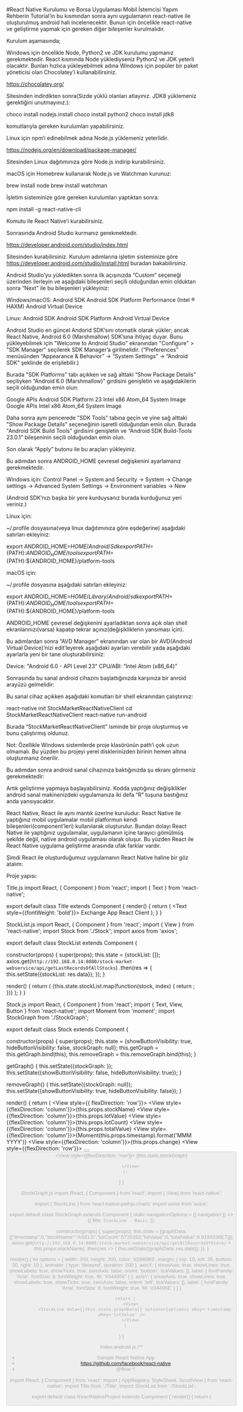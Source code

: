 #React Native Kurulumu ve Borsa Uygulaması Mobil İstemcisi Yapım Rehberin
Tutorial’in bu kısmından sonra aynı uygulamanın react-native ile oluşturulmuş android hali incelenecektir. Bunun için öncelikle react-native ve geliştirme yapmak için gereken diğer bileşenler kurulmalıdır.
 
Kurulum aşamasında;
 
Windows için öncelikle Node, Python2 ve JDK kurulumu yapmanız gerekmektedir. React kısmında Node yüklediyseniz Python2 ve JDK yeterli olacaktır. Bunları hızlıca yükleyebilmek adına Windows için popüler bir paket yöneticisi olan Chocolatey’i kullanabilirsiniz.
 
https://chocolatey.org/
 
Sitesinden indirdikten sonra(Sizde yüklü olanları atlayınız. JDK8 yüklemeniz gerektiğini unutmayınız.):
 
choco install nodejs.install 
choco install python2 
choco install jdk8
 
komutlarıyla gereken kurulumları yapabilirsiniz.
 
Linux için npm’i edinebilmek adına Node.js yüklemeniz yeterlidir.
 
https://nodejs.org/en/download/package-manager/ 
 
Sitesinden Linux dağıtımınıza göre Node.js indirip kurabilirsiniz.
 
 
macOS için Homebrew kullanarak Node.js ve Watchman kurunuz:
 
brew install node
brew install watchman
 
İşletim sisteminize göre gereken kurulumları yaptıktan sonra:
 
npm install -g react-native-cli
 
Komutu ile React Native’i kurabilirsiniz.
 
Sonrasında Android Studio kurmanız gerekmektedir.
 
https://developer.android.com/studio/index.html 
 
Sitesinden kurabilirsiniz. Kurulum adımlarına işletim sisteminize göre https://developer.android.com/studio/install.html buradan bakabilirsiniz.
 
Android Studio’yu yükledikten sonra ilk açışınızda “Custom” seçeneği üzerinden ilerleyin ve aşağıdaki bileşenleri seçili olduğundan emin olduktan sonra “Next” ile bu bileşenleri yükleyiniz:
 
Windows/macOS:
Android SDK
Android SDK Platform
Performance (Intel ® HAXM)
Android Virtual Device
 
Linux:
Android SDK
Android SDK Platform
Android Virtual Device
 
Android Studio en güncel Andorid SDK’sını otomatik olarak yükler; ancak React Native, Android 6.0 (Marshmallow) SDK’sına ihtiyaç duyar. Bunu yükleyebilmek için "Welcome to Android Studio" ekranından "Configure" > "SDK Manager" seçilerek SDK Manager’a girilmelidir. (“Preferences” menüsünden “Appearance & Behavior” → “System Settings” → “Android SDK” şeklinde de erişilebilir.)
 
Burada "SDK Platforms" tabı açıkken ve sağ alttaki “Show Package Details” seçiliyken “Android 6.0 (Marshmallow)” girdisini genişletin ve aşağıdakilerin seçili olduğundan emin olun:
 
Google APIs
Android SDK Platform 23
Intel x86 Atom_64 System Image
Google APIs Intel x86 Atom_64 System Image
 
Daha sonra aynı pencerede "SDK Tools" tabına geçin ve yine sağ alttaki "Show Package Details" seçeneğinin işaretli olduğundan emin olun. Burada "Android SDK Build Tools" girdisini genişletin ve “Android SDK Build-Tools 23.0.1” bileşeninin seçili olduğundan emin olun.
 
Son olarak “Apply” butonu ile bu araçları yükleyiniz.
 
Bu adımdan sonra ANDROID_HOME çevresel değişkenini ayarlamanız gerekmektedir.
 
Windows için:
Control Panel → System and Security → System → Change settings → Advanced System Settings → Environment variables → New
 

(Android SDK’nızı başka bir yere kurduysanız burada kurduğunuz yeri veriniz.)
 
Linux için:
 
~/.profile dosyasına(veya linux dağıtımınıza göre eşdeğerine) aşağıdaki satırları ekleyiniz:
 
export ANDROID_HOME=${HOME}/Android/Sdk
export PATH=${PATH}:${ANDROID_HOME}/tools
export PATH=${PATH}:${ANDROID_HOME}/platform-tools
 
macOS için:
 
~/.profile dosyasına aşağıdaki satırları ekleyiniz:
 
export ANDROID_HOME=${HOME}/Library/Android/sdk
export PATH=${PATH}:${ANDROID_HOME}/tools
export PATH=${PATH}:${ANDROID_HOME}/platform-tools
 
ANDROID_HOME çevresel değişkenini ayarladıktan sonra açık olan shell ekranlarınızı(varsa) kapatıp tekrar açınız(değişikliklerin yansıması için).
 
Bu adımlardan sonra “AVD Manager” ekranından  var olan bir AVD(Android Virtual Device)’nizi edit’leyerek aşağıdaki ayarları verebilir yada aşağıdaki ayarlarla yeni bir tane oluşturabilirsiniz:
 
Device: "Android 6.0 - API Level 23"
CPU/ABI: “Intel Atom (x86_64)”
 
Sonrasında bu sanal android cihazını başlattığınızda karşınıza bir anroid arayüzü gelmelidir:
 

 
Bu sanal cihaz açıkken aşağıdaki komutları bir shell ekranından çalıştırınız:
 
react-native init StockMarketReactNativeClient
cd StockMarketReactNativeClient
react-native run-android 
 
Burada “StockMarketReactNativeClient” isminde bir proje oluşturmuş ve bunu çalıştırmış oldunuz. 
 
Not: Özellikle Windows sistemlerde proje klasörünün path’i çok uzun olmamalı. Bu yüzden bu projeyi yerel disklerinizden birinin hemen altına oluşturmanız önerilir.
 
Bu adımdan sonra android sanal cihazınıza baktığınızda şu ekranı görmeniz gerekmektedir:
 

 
Artık geliştirme yapmaya başlayabilirsiniz. Kodda yaptığınız değişiklikler android sanal makinenizdeki uygulamanıza iki defa “R” tuşuna bastığınız anda yansıyacaktır.
 
React Native, React ile aynı mantık üzerine kuruludur. React Native ile yaptığınız mobil uygulamalar mobil platformun kendi bileşenleri(component’leri) kullanılarak oluşturulur. Bundan dolayı React Native ile yaptığınız uygulamalar, uygulamanın içine tarayıcı gömülmüş şekilde değil, native android uygulaması olarak oluşur. Bu yüzden React ile React Native uygulama geliştirme arasında ufak farklar vardır.
 
Şimdi React ile oluşturduğumuz uygulamanın React Native haline bir göz atalım:
 
Proje yapısı:

 
 
Title.js
import React, { Component } from 'react';
import {
   Text
} from 'react-native';
 
export default class Title extends Component {
   render() {
       return (
           <Text style={{fontWeight: 'bold'}}>
               Exchange App React Client
           </Text>
       );
   }
}
 
 
StockList.js
import React, { Component } from 'react';
import {
   View
} from 'react-native';
import Stock from './Stock';
import axios from 'axios';
 
export default class StockList extends Component {
 
   constructor(props) {
       super(props);
       this.state = {stockList: []};
       axios.get(`http://192.168.0.14:8080/stock-market-webservice/api/getLastRecordsOfAllStocks`)
           .then(res => {
               this.setState({stockList: res.data});
           });
   }
 
   render() {
       return (
           <View>
               {this.state.stockList.map(function(stock, index) {
                   return <Stock key={index} lotCount={stock.stockRecord.lotCount} lotValue={stock.stockRecord.lotValue}
                                 stockName={stock.stockRecord.stockName} timestamp={stock.stockRecord.timestamp}
                                 totalValue={stock.stockRecord.totalValue} change={stock.lastLotValueChange}></Stock>;
               })}
           </View>
       );
   }
}
 
 
Stock.js
import React, { Component } from 'react';
import {
   Text,
   View,
   Button
} from 'react-native';
import Moment from 'moment';
import StockGraph from './StockGraph';
 
export default class Stock extends Component {
 
   constructor(props) {
       super(props);
       this.state = {showButtonVisibility: true, hideButtonVisibility: false, stockGraph: null};
       this.getGraph = this.getGraph.bind(this);
       this.removeGraph = this.removeGraph.bind(this);
   }
 
   getGraph() {
       this.setState({stockGraph: <StockGraph stockName={this.props.stockName}/>});
       this.setState({showButtonVisibility: false, hideButtonVisibility: true});
   }
 
   removeGraph() {
       this.setState({stockGraph: null});
       this.setState({showButtonVisibility: true, hideButtonVisibility: false});
   }
 
   render() {
       return (
           <View>
               <View style={{ flexDirection: 'row'}}>
                   <View style={{flexDirection: 'column'}}><Text>{this.props.stockName}  </Text></View>
                   <View style={{flexDirection: 'column'}}><Text>{this.props.lotValue}  </Text></View>
                   <View style={{flexDirection: 'column'}}><Text>{this.props.lotCount}  </Text></View>
                   <View style={{flexDirection: 'column'}}><Text>{this.props.totalValue}  </Text></View>
                   <View style={{flexDirection: 'column'}}><Text>{Moment(this.props.timestamp).format('MMM YYYY')}  </Text></View>
                   <View style={{flexDirection: 'column'}}><Text>{this.props.change}</Text></View>
               </View>
               <View style={{flexDirection: 'row'}}>
                   <Button onPress={this.getGraph} disabled={!this.state.showButtonVisibility} title="Get Graph"/>
                   <Button onPress={this.removeGraph} disabled={!this.state.hideButtonVisibility} title="Remove Graph"/>
               </View>
               <View style={{flexDirection: 'row'}}>
                   {this.state.stockGraph}
               </View>
 
           </View>
       );
   }
}
 
 
StockGraph.js
import React, { Component } from 'react';
import { View} from 'react-native';
 
import { StockLine } from 'react-native-pathjs-charts'
import axios from 'axios';
 
export default class StockGraph extends Component {
   static navigationOptions = ({ navigation }) => ({
       title: `StockLine - Basic`,
   });
 
   constructor(props) {
       super(props);
       this.state = {graphData: [{"timestamp":0,"stockName":"ASELS","lotCount":5735352,"lotValue":0,"totalValue":6.8193336E7}]};
       axios.get(`http://192.168.0.14:8080/stock-market-webservice/api/getAllRecordsOfStock/` + this.props.stockName)
           .then(res => {
               this.setState({graphData: res.data});
           });
   }
 
   render() {
       let options = {
           width: 350,
           height: 200,
           color: '#2980B9',
           margin: {
               top: 10,
               left: 35,
               bottom: 30,
               right: 10
           },
           animate: {
               type: 'delayed',
               duration: 200
           },
           axisX: {
               showAxis: true,
               showLines: true,
               showLabels: true,
               showTicks: true,
               zeroAxis: false,
               orient: 'bottom',
               tickValues: [],
               label: {
                   fontFamily: 'Arial',
                   fontSize: 8,
                   fontWeight: true,
                   fill: '#34495E'
               }
           },
           axisY: {
               showAxis: true,
               showLines: true,
               showLabels: true,
               showTicks: true,
               zeroAxis: false,
               orient: 'left',
               tickValues: [],
               label: {
                   fontFamily: 'Arial',
                   fontSize: 8,
                   fontWeight: true,
                   fill: '#34495E'
               }
           }
       }
 
       return (
           <View>
               <StockLine data={[this.state.graphData]} options={options} xKey='timestamp' yKey='lotValue' />
           </View>
       )
   }
}
 
Index.android.js
/**
* Sample React Native App
* https://github.com/facebook/react-native
* @flow
*/
 
import React, { Component } from 'react';
import {
 AppRegistry,
 StyleSheet,
 ScrollView
} from 'react-native';
import Title from './Title';
import StockList from './StockList';
 
export default class ReactNativeProject extends Component {
 render() {
   return (
     <ScrollView>
       <Title />
       <StockList />
     </ScrollView>
   );
 }
}
 
AppRegistry.registerComponent('ReactNativeProject', () => ReactNativeProject);
 
Görüldüğü gibi render() fonksiyonlarında döndürülen içeriklerdeki etiketler dışında bileşenlerin yapısında çok fazla değişiklik yapılmamıştır. Bu etiketlerin değişmesinin sebebi yazdığımız uygulamanın native android uygulaması olacak olmasıdır. Bu yüzden android’in kendi bileşenleri kullanılarak uygulamanın geliştirilmesi gerekiyor. Örneğin div yerine view, onClick yerine onPress kullanılması gibi. Bu yüzdendir ki Facebook, React’ın sitesinde slogan olarak “Write once, run anywhere.” değil, “Learn once, write anywhere.” sloganını kullanmıştır.
 
Bunun dışında kulanılan bazı kütüphaneler değişebilir. StockGraph bileşeninin React Native versiyonunda farklı bir grafik çizdirme kütüphanesi kullanılmıştır. Bunun da sebebi yine bileşenlerin android’e uyumlu olması gerekliliğidir.
 
Görüldüğü üzere tutorial kapsamında kısa bir sürede ufak değişikliklerle hem bir web uygulaması hem de bir android uygulaması geliştirilmiştir.


